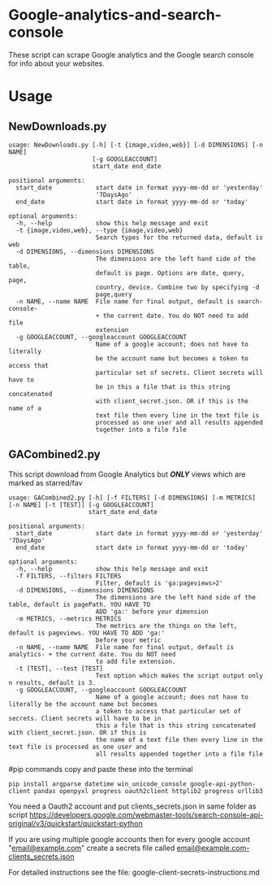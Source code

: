 # Google-analytics-and-search-console
These script can scrape Google analytics and the Google search console for info about your websites.

# Usage

## NewDownloads.py
~~~~
usage: NewDownloads.py [-h] [-t {image,video,web}] [-d DIMENSIONS] [-n NAME]
                       [-g GOOGLEACCOUNT]
                       start_date end_date

positional arguments:
  start_date            start date in format yyyy-mm-dd or 'yesterday'
                        '7DaysAgo'
  end_date              start date in format yyyy-mm-dd or 'today'

optional arguments:
  -h, --help            show this help message and exit
  -t {image,video,web}, --type {image,video,web}
                        Search types for the returned data, default is web
  -d DIMENSIONS, --dimensions DIMENSIONS
                        The dimensions are the left hand side of the table,
                        default is page. Options are date, query, page,
                        country, device. Combine two by specifying -d
                        page,query
  -n NAME, --name NAME  File name for final output, default is search-console-
                        + the current date. You do NOT need to add file
                        extension
  -g GOOGLEACCOUNT, --googleaccount GOOGLEACCOUNT
                        Name of a google account; does not have to literally
                        be the account name but becomes a token to access that
                        particular set of secrets. Client secrets will have to
                        be in this a file that is this string concatenated
                        with client_secret.json. OR if this is the name of a
                        text file then every line in the text file is
                        processed as one user and all results appended
                        together into a file file

~~~~
## GACombined2.py      

This script download from Google Analytics but ***ONLY*** views which are marked as starred/fav

~~~~
usage: GACombined2.py [-h] [-f FILTERS] [-d DIMENSIONS] [-m METRICS] [-n NAME] [-t [TEST]] [-g GOOGLEACCOUNT]
                      start_date end_date

positional arguments:
  start_date            start date in format yyyy-mm-dd or 'yesterday' '7DaysAgo'
  end_date              start date in format yyyy-mm-dd or 'today'

optional arguments:
  -h, --help            show this help message and exit
  -f FILTERS, --filters FILTERS
                        Filter, default is 'ga:pageviews>2'
  -d DIMENSIONS, --dimensions DIMENSIONS
                        The dimensions are the left hand side of the table, default is pagePath. YOU HAVE TO
                        ADD 'ga:' before your dimension
  -m METRICS, --metrics METRICS
                        The metrics are the things on the left, default is pageviews. YOU HAVE TO ADD 'ga:'
                        before your metric
  -n NAME, --name NAME  File name for final output, default is analytics- + the current date. You do NOT need
                        to add file extension.
  -t [TEST], --test [TEST]
                        Test option which makes the script output only n results, default is 3.
  -g GOOGLEACCOUNT, --googleaccount GOOGLEACCOUNT
                        Name of a google account; does not have to literally be the account name but becomes
                        a token to access that particular set of secrets. Client secrets will have to be in
                        this a file that is this string concatenated with client_secret.json. OR if this is
                        the name of a text file then every line in the text file is processed as one user and
                        all results appended together into a file file

~~~~
#pip commands
copy and paste these into the terminal

~~~~
pip install argparse datetime win_unicode_console google-api-python-client pandas openpyxl progress oauth2client httplib2 progress urllib3
~~~~

You need a Oauth2 account and put clients_secrets.json in same folder as script
https://developers.google.com/webmaster-tools/search-console-api-original/v3/quickstart/quickstart-python 

If you are using multiple google accounts then for every google account "email@example.com" create a secrets file called email@example.com-clients_secrets.json

For detailed instructions see the file: google-client-secrets-instructions.md
